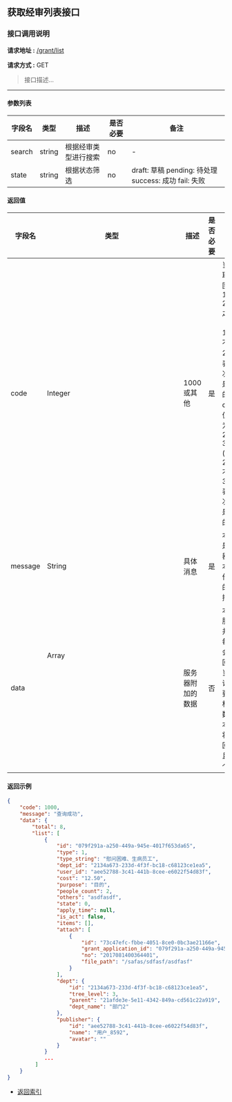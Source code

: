 ## 获取经审列表接口

### 接口调用说明

__请求地址 :__ [/grant/list](#)

__请求方式 :__ GET

> 接口描述...

--------------------------------------

#### 参数列表

|字段名|类型|描述|是否必要|备注|
|-|-|-|-|-|
|search|string|根据经审类型进行搜索|no|-|
|state|string|根据状态筛选|no|draft: 草稿 pending: 待处理 success: 成功 fail: 失败|


#### 返回值

|字段名|类型|描述|是否必要|备注|
|-|-|-|-|-|
|code|Integer|1000 或其他|是|当code取值范围为 1000 - 2000 之间时（包含1000, 不包含2000）表示此次操作是成功的。当code取值范围为 2000 - 3000 (包含2000, 不包含3000)表示此次操作是失败的|
|message|String|具体消息|是|本字段是服务器对于本次操作结果的消息描述|
|data|Array<Object>|服务器附加的数据|否|本字段服务器并不是每次都会返回，大当每次请求需要返回相应的数据时本字段将会返回，并且是一个数组|


#### 返回示例

```json
{
    "code": 1000,
    "message": "查询成功",
    "data": {
        "total": 8,
        "list": [
            {
                "id": "079f291a-a250-449a-945e-4017f653da65",
                "type": 1,
                "type_string": "慰问困难、生病员工",
                "dept_id": "2134a673-233d-4f3f-bc18-c68123ce1ea5",
                "user_id": "aee52788-3c41-441b-8cee-e6022f54d83f",
                "cost": "12.50",
                "purpose": "目的",
                "people_count": 2,
                "others": "asdfasdf",
                "state": 0,
                "apply_time": null,
                "is_act": false,
                "items": [],
                "attach": [
                    {
                        "id": "73c47efc-fbbe-4051-8ce0-0bc3ae21166e",
                        "grant_application_id": "079f291a-a250-449a-945e-4017f653da65",
                        "no": "2017081400364401",
                        "file_path": "/safas/sdfasf/asdfasf"
                    }
                ],
                "dept": {
                    "id": "2134a673-233d-4f3f-bc18-c68123ce1ea5",
                    "tree_level": 3,
                    "parent": "21afde3e-5e11-4342-849a-cd561c22a919",
                    "dept_name": "部门2"
                },
                "publisher": {
                    "id": "aee52788-3c41-441b-8cee-e6022f54d83f",
                    "name": "用户_8592",
                    "avatar": ""
                }
            }
            ...
         ]
    }
}

```

* [返回索引](../readme.md)
